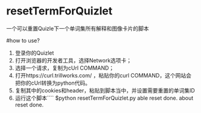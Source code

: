# resetTermForQuizlet
一个可以重置Quizle下一个单词集所有解释和图像卡片的脚本

#how to use?
1. 登录你的Quizlet
2. 打开浏览器的开发者工具，选择Network选项卡；
3. 选择一个请求，复制为cUrl COMMAND；
4. 打开https://curl.trillworks.com/ ，粘贴你的curl COMMAND，这个网站会把你的cUrl转换为python代码。
5. 复制其中的cookies和header，粘贴到脚本当中，并设置需要重置的单词集ID
6. 运行这个脚本````
$python resetTermForQuizlet.py
able reset done.
about reset done.
````

